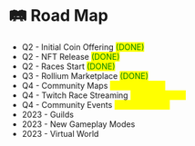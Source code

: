 # 🛤 Road Map

* Q2 - Initial Coin Offering <mark style="color:green;">(DONE)</mark>
* Q2 - NFT Release <mark style="color:green;">(DONE)</mark>
* Q2 - Races Start <mark style="color:green;">(DONE)</mark>
* Q3 - Rollium Marketplace <mark style="color:green;">(DONE)</mark>
* Q4 - Community Maps <mark style="color:yellow;">(In Progress...)</mark>
* Q4 - Twitch Race Streaming <mark style="color:yellow;">(In Progress...)</mark>
* Q4 - Community Events <mark style="color:yellow;">(In Progress...)</mark>
* 2023 - Guilds
* 2023 - New Gameplay Modes
* 2023 - Virtual World
